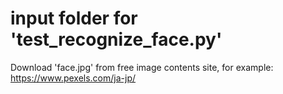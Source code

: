 # input folder for 'test_recognize_face.py'

Download 'face.jpg' from free image contents site, for example: <https://www.pexels.com/ja-jp/>
